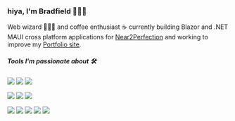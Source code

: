### hiya, I'm Bradfield 👨🏼‍💻


Web wizard 🧙🏻‍♂️ and coffee enthusiast ☕️ currently building Blazor and .NET MAUI cross platform applications for [Near2Perfection](https://linktr.ee/CarmenMcDonald) and working to improve my [Portfolio site](https://myportfolioblog.azurewebsites.net/).

##### Tools I'm passionate about 🛠

![](https://img.shields.io/badge/.NET-Csharp-%2315C213)
![](https://img.shields.io/badge/.NET-Blazor-%2341B883)
![](https://img.shields.io/badge/.NET-MAUI-%23000)

![](https://img.shields.io/badge/MS-Azure-%232F74C0)
![](https://img.shields.io/badge/JavaScript-TypeScript-%232F74C0)
![](https://img.shields.io/badge/CSS-tailwindcss-%234c0cf1)

![](https://img.shields.io/badge/JavaScript-React-%2361DBFB)
![](https://img.shields.io/badge/NHibernate-ORM-%2389CEF2)
![](https://img.shields.io/badge/JavaScript-(ES6+)-%2341B883)
![](https://img.shields.io/badge/MVC-Mode-View-Controller-%2361DBFB)
![](https://img.shields.io/badge/QueryLanguage-SQLServer-%23e535ab)
